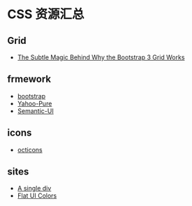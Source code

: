 CSS 资源汇总
========
	
## Grid

- [The Subtle Magic Behind Why the Bootstrap 3 Grid Works](http://www.helloerik.com/the-subtle-magic-behind-why-the-bootstrap-3-grid-works)  

## frmework

- [bootstrap](http://getbootstrap.com/)
- [Yahoo-Pure](http://purecss.io/)
- [Semantic-UI](http://semantic-ui.com/)

## icons

- [octicons](https://octicons.github.com/)

## sites

- [A single div](http://a.singlediv.com/)  
- [Flat UI Colors](http://flatuicolors.com/)  
